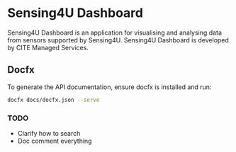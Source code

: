 # Sensing4U Dashboard

Sensing4U Dashboard is an application for visualising and analysing data from
sensors supported by Sensing4U.
Sensing4U Dashboard is developed by CITE Managed Services.

## Docfx

To generate the API documentation, ensure docfx is installed and run:

```sh
docfx docs/docfx.json --serve
```

### TODO

-   Clarify how to search
-   Doc comment everything
